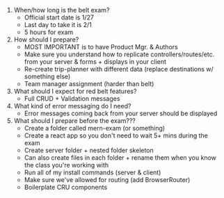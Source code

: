 1. When/how long is the belt exam?
    * Official start date is 1/27
    * Last day to take it is 2/1
    * 5 hours for exam
1. How should I prepare?
    * MOST IMPORTANT is to have Product Mgr. & Authors
    * Make sure you understand how to replicate controllers/routes/etc. from your server & forms + displays in your client
    * Re-create trip-planner with different data (replace destinations w/ something else)
    * Team manager assignment (harder than belt)
1. What should I expect for red belt features?
    * Full CRUD + Validation messages
1. What kind of error messaging do I need?
    * Error messages coming back from your server should be displayed
1. What should I prepare before the exam???
    * Create a folder called mern-exam (or something)
    * Create a react app so you don't need to wait 5+ mins during the exam
    * Create server folder + nested folder skeleton
    * Can also create files in each folder + rename them when you know the class you're working with
    * Run all of my install commands (server & client)
    * Make sure we've allowed for routing (add BrowserRouter)
    * Boilerplate CRU components